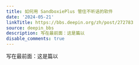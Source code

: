 ```yaml
---
title: 如何用 SandboxiePlus 管住不听话的软件
date: '2024-05-21'
linkTitle: https://bbs.deepin.org/zh/post/272783
source: deepin_bbs
description: 写在最前面：这是篇以
disable_comments: true
---
```

写在最前面：这是篇以
